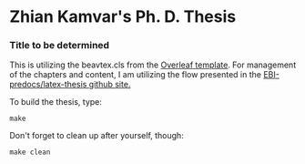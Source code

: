 # Zhian Kamvar's Ph. D. Thesis

### Title to be determined


This is utilizing the beavtex.cls from the [Overleaf template][1]. For 
management of the chapters and content, I am utilizing the flow presented in
the [EBI-predocs/latex-thesis github site.][2]

To build the thesis, type:

```
make
```

Don't forget to clean up after yourself, though:

```
make clean
```


[1]: https://www.overleaf.com/latex/templates/oregon-state-university-thesis-and-dissertation/wnvzcdhqshxf
[2]: https://github.com/EBI-predocs/latex-thesis